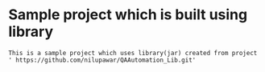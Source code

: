 # Sample project which is built using library

    This is a sample project which uses library(jar) created from project ' https://github.com/nilupawar/QAAutomation_Lib.git'
    
